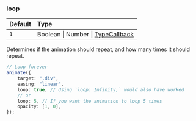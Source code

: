 ### loop

| Default | Type                                                                                                               |
| :------ | :----------------------------------------------------------------------------------------------------------------- |
| `1`     | Boolean \| Number \| [TypeCallback](https://okikio.github.io/native/api/modules/_okikio_animate.html#typecallback) |

Determines if the animation should repeat, and how many times it should repeat.

```ts
// Loop forever
animate({
    target: ".div",
    easing: "linear",
    loop: true, // Using `loop: Infinity,` would also have worked
    // or
    loop: 5, // If you want the animation to loop 5 times
    opacity: [1, 0],
});
```